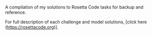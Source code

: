 A compilation of my solutions to Rosetta Code tasks for backup and reference. 

For full description of each challenge and model solutions, [click here (https://rosettacode.org)].  
